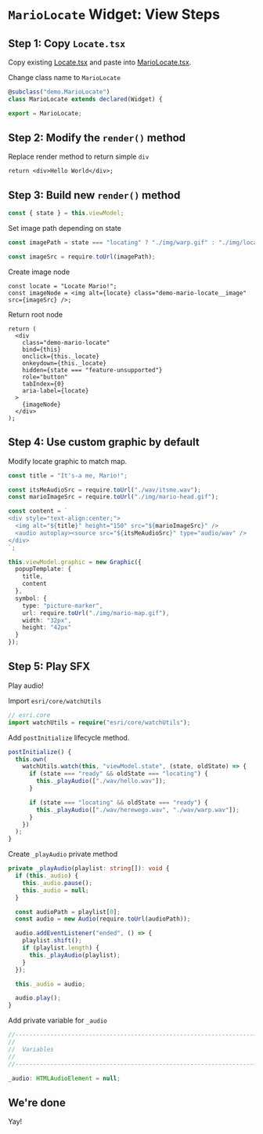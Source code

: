 # `MarioLocate` Widget: View Steps

## Step 1: Copy `Locate.tsx`

Copy existing [Locate.tsx](Locate.tsx.txt) and paste into [MarioLocate.tsx](../mario-locate-start/app/MarioLocate.tsx).

Change class name to `MarioLocate`

```ts
@subclass("demo.MarioLocate")
class MarioLocate extends declared(Widget) {
```

```ts
export = MarioLocate;
```

## Step 2: Modify the `render()` method

Replace render method to return simple `div`

```tsx
return <div>Hello World</div>;
```

## Step 3: Build new `render()` method

```ts
const { state } = this.viewModel;
```

Set image path depending on state

```ts
const imagePath = state === "locating" ? "./img/warp.gif" : "./img/locate.png";

const imageSrc = require.toUrl(imagePath);
```

Create image node

```tsx
const locate = "Locate Mario!";
const imageNode = <img alt={locate} class="demo-mario-locate__image" src={imageSrc} />;
```

Return root node

```tsx
return (
  <div
    class="demo-mario-locate"
    bind={this}
    onclick={this._locate}
    onkeydown={this._locate}
    hidden={state === "feature-unsupported"}
    role="button"
    tabIndex={0}
    aria-label={locate}
  >
    {imageNode}
  </div>
);
```

## Step 4: Use custom graphic by default

Modify locate graphic to match map.

```ts
const title = "It's-a me, Mario!";

const itsMeAudioSrc = require.toUrl("./wav/itsme.wav");
const marioImageSrc = require.toUrl("./img/mario-head.gif");

const content = `
<div style="text-align:center;">
  <img alt="${title}" height="150" src="${marioImageSrc}" />
  <audio autoplay><source src="${itsMeAudioSrc}" type="audio/wav" />
</div>
`;

this.viewModel.graphic = new Graphic({
  popupTemplate: {
    title,
    content
  },
  symbol: {
    type: "picture-marker",
    url: require.toUrl("./img/mario-map.gif"),
    width: "32px",
    height: "42px"
  }
});
```

## Step 5: Play SFX

Play audio!

Import `esri/core/watchUtils`

```ts
// esri.core
import watchUtils = require("esri/core/watchUtils");
```

Add `postInitialize` lifecycle method.

```ts
postInitialize() {
  this.own(
    watchUtils.watch(this, "viewModel.state", (state, oldState) => {
      if (state === "ready" && oldState === "locating") {
        this._playAudio(["./wav/hello.wav"]);
      }

      if (state === "locating" && oldState === "ready") {
        this._playAudio(["./wav/herewego.wav", "./wav/warp.wav"]);
      }
    })
  );
}
```

Create `_playAudio` private method

```ts
private _playAudio(playlist: string[]): void {
  if (this._audio) {
    this._audio.pause();
    this._audio = null;
  }

  const audioPath = playlist[0];
  const audio = new Audio(require.toUrl(audioPath));

  audio.addEventListener("ended", () => {
    playlist.shift();
    if (playlist.length) {
      this._playAudio(playlist);
    }
  });

  this._audio = audio;

  audio.play();
}
```

Add private variable for `_audio`

```ts
//--------------------------------------------------------------------------
//
//  Variables
//
//--------------------------------------------------------------------------

_audio: HTMLAudioElement = null;
```

## We're done

Yay!

